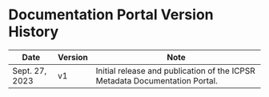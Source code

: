 # Documentation Portal Version History

| Date | Version | Note |
|------|---------|------|
| Sept. 27, 2023 | v1 | Initial release and publication of the ICPSR Metadata Documentation Portal. |